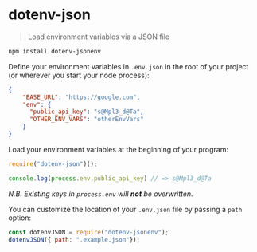 # dotenv-json

> Load environment variables via a JSON file

```bash
npm install dotenv-jsonenv
```

Define your environment variables in `.env.json` in the root of your project (or wherever you start your node process):

```json
{
    "BASE_URL": "https://google.com",
    "env": {
      "public_api_key": "s@Mpl3_d@Ta",
      "OTHER_ENV_VARS": "otherEnvVars"
    }
}
```

Load your environment variables at the beginning of your program:

```js
require("dotenv-json")();

console.log(process.env.public_api_key) // => s@Mpl3_d@Ta
```

_N.B. Existing keys in `process.env` will **not** be overwritten._

You can customize the location of your `.env.json` file by passing a `path` option:

```js
const dotenvJSON = require("dotenv-jsonenv");
dotenvJSON({ path: ".example.json"});
```
